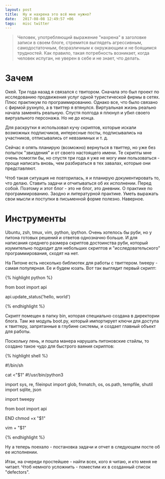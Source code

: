 ```yaml
---
layout: post
title:  Ну и нахрена это всё мне нужно?
date:   2017-08-08 12:49:57 +06
tags:   misc twitter
---
```


> Человек, употребляющий выражение "нахрена" в заголовке записи в своем блоге,
> стремится выглядеть агрессивным, самодостаточным, безразличным к окружающим
> и не боящимся трудностей. Как правило, такая потребность возникает, когда
> человек испуган, не уверен в себе и не знает, что делать.

Зачем
======

Окей. Три года назад я связался с твитором. Сначала это был проект по исследованию продвижения услуг одной туристической фирмы в сетях. Плюс практикум по программированию. Однако все, что было связано с фирмой рухнуло, а в твиттер я втянулся. Виртуальная жизнь реально начала заменять реальную. Спустя полгода я плюнул и убил своего виртуального персонажа. Но не до конца. 

Для раскрутки я использовал кучу скриптов, которые искали возможных подписчиков, интересные посты, подписывались на участников, отписывались от невзаимных и т. д.

Сейчас я опять планирую (возможно) вернуться в твиттер, но уже без попыток "звиздения" и от своего настоящего имени. Те скрипты мне очень помогли бы, но спустя три года я уже не могу ими пользоваться - проще написать вновь, чем разбираться в тех завалах, которые они представляют.

Чтоб такая ситуация не повторилась, я и планирую документировать то, что делаю. Ставить задачи и отчитываться об их исполнении. Перед собой. Поэтому и этот блог - это не блог, это дневник. О практике по программированию. Заодно и литературной практике. Уметь выражать свои мысли и поступки в письменной форме полезно. Наверное.

Инструменты
===========

Ubuntu, zsh, tmux, vim, python, ipython. Очень хотелось бы руби, но у питона
готовых решений и ответов однозначно больше. И для написания среднего размера
скриптов достоинства руби, который изумительно подходит для небольших скриптов
и "исследовательского" программирования, сходят на нет.

На Питоне есть несколько библиотек для работы с твиттером. tweepy - самая популярная. Ее и будем юзать. Вот так выглядит первый скрипт:

{% highlight python %}

from boot import api

api.update_status('hello, world')

{% endhighlight %}

Скрипт помещен в папку bin, которая специально создана в директории блога. Там же модуль boot.py, который импортирует ключи для доступа к твиттеру, запрятанные в глубине системы, и создает главный объект для работы.

Поскольку лень, и пошла манера нарушать питоновские стайлы, то создано такое чудо для быстрого ваяния скриптов:

{% highlight shell %}

#!/bin/sh

cat <<END >"$1"
#!/usr/bin/python3

import sys, re, fileinput
import glob, fnmatch, os, os.path, tempfile, shutil
import sqlite, json

import tweepy

from boot import api

END
chmod +x "$1"

vim + "$1"

{% endhighlight %}

Ну а теперь поехало - постановка задачи и отчет в следующем посте об ее исполнении.

Итак, на очереди простейшее - найти всех, кого я читаю, и кто меня не читает. Чтоб немного усложнить - поместим их в созданный список "defectors".
